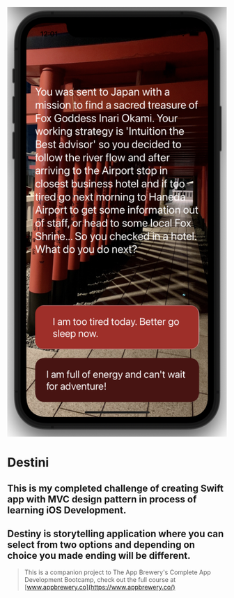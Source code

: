 
![Destiny App Banner](../Destini/My_Destiny.png)

#  Destini

## This is my completed challenge of creating Swift app with MVC design pattern in process of learning iOS Development.

## Destiny is storytelling application where you can select from two options and depending on choice you made ending will be different.



>This is a companion project to The App Brewery's Complete App Development Bootcamp, check out the full course at [www.appbrewery.co](https://www.appbrewery.co/)

